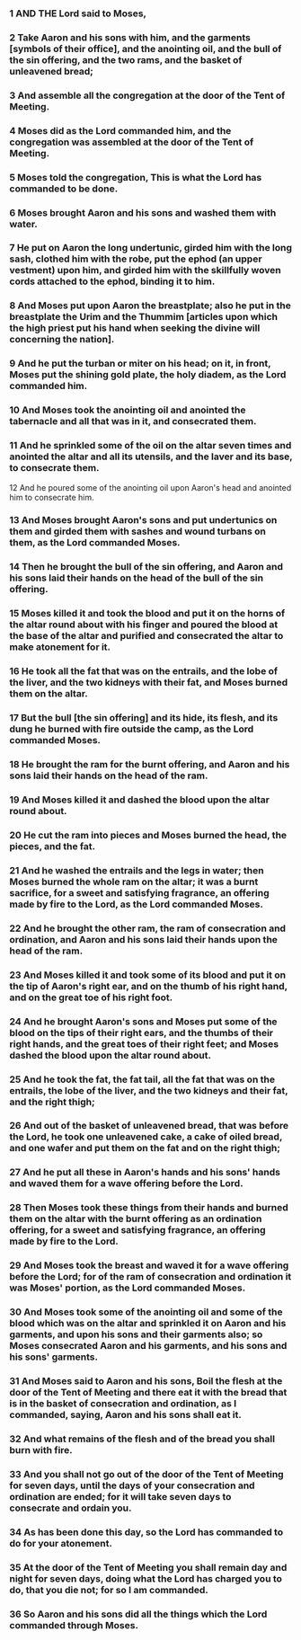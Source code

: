 ### 1 AND THE Lord said to Moses,

### 2 Take Aaron and his sons with him, and the garments [symbols of their office], and the anointing oil, and the bull of the sin offering, and the two rams, and the basket of unleavened bread;

### 3 And assemble all the congregation at the door of the Tent of Meeting.

### 4 Moses did as the Lord commanded him, and the congregation was assembled at the door of the Tent of Meeting.

### 5 Moses told the congregation, This is what the Lord has commanded to be done.

### 6 Moses brought Aaron and his sons and washed them with water.

### 7 He put on Aaron the long undertunic, girded him with the long sash, clothed him with the robe, put the ephod (an upper vestment) upon him, and girded him with the skillfully woven cords attached to the ephod, binding it to him.

### 8 And Moses put upon Aaron the breastplate; also he put in the breastplate the Urim and the Thummim [articles upon which the high priest put his hand when seeking the divine will concerning the nation].

### 9 And he put the turban or miter on his head; on it, in front, Moses put the shining gold plate, the holy diadem, as the Lord commanded him.

### 10 And Moses took the anointing oil and anointed the tabernacle and all that was in it, and consecrated them.

### 11 And he sprinkled some of the oil on the altar seven times and anointed the altar and all its utensils, and the laver and its base, to consecrate them.

12 And he poured some of the anointing oil upon Aaron's head and anointed him to consecrate him.

### 13 And Moses brought Aaron's sons and put undertunics on them and girded them with sashes and wound turbans on them, as the Lord commanded Moses.

### 14 Then he brought the bull of the sin offering, and Aaron and his sons laid their hands on the head of the bull of the sin offering.

### 15 Moses killed it and took the blood and put it on the horns of the altar round about with his finger and poured the blood at the base of the altar and purified and consecrated the altar to make atonement for it.

### 16 He took all the fat that was on the entrails, and the lobe of the liver, and the two kidneys with their fat, and Moses burned them on the altar.

### 17 But the bull [the sin offering] and its hide, its flesh, and its dung he burned with fire outside the camp, as the Lord commanded Moses.

### 18 He brought the ram for the burnt offering, and Aaron and his sons laid their hands on the head of the ram.

### 19 And Moses killed it and dashed the blood upon the altar round about.

### 20 He cut the ram into pieces and Moses burned the head, the pieces, and the fat.

### 21 And he washed the entrails and the legs in water; then Moses burned the whole ram on the altar; it was a burnt sacrifice, for a sweet and satisfying fragrance, an offering made by fire to the Lord, as the Lord commanded Moses.

### 22 And he brought the other ram, the ram of consecration and ordination, and Aaron and his sons laid their hands upon the head of the ram.

### 23 And Moses killed it and took some of its blood and put it on the tip of Aaron's right ear, and on the thumb of his right hand, and on the great toe of his right foot.

### 24 And he brought Aaron's sons and Moses put some of the blood on the tips of their right ears, and the thumbs of their right hands, and the great toes of their right feet; and Moses dashed the blood upon the altar round about.

### 25 And he took the fat, the fat tail, all the fat that was on the entrails, the lobe of the liver, and the two kidneys and their fat, and the right thigh;

### 26 And out of the basket of unleavened bread, that was before the Lord, he took one unleavened cake, a cake of oiled bread, and one wafer and put them on the fat and on the right thigh;

### 27 And he put all these in Aaron's hands and his sons' hands and waved them for a wave offering before the Lord.

### 28 Then Moses took these things from their hands and burned them on the altar with the burnt offering as an ordination offering, for a sweet and satisfying fragrance, an offering made by fire to the Lord.

### 29 And Moses took the breast and waved it for a wave offering before the Lord; for of the ram of consecration and ordination it was Moses' portion, as the Lord commanded Moses.

### 30 And Moses took some of the anointing oil and some of the blood which was on the altar and sprinkled it on Aaron and his garments, and upon his sons and their garments also; so Moses consecrated Aaron and his garments, and his sons and his sons' garments.

### 31 And Moses said to Aaron and his sons, Boil the flesh at the door of the Tent of Meeting and there eat it with the bread that is in the basket of consecration and ordination, as I commanded, saying, Aaron and his sons shall eat it.

### 32 And what remains of the flesh and of the bread you shall burn with fire.

### 33 And you shall not go out of the door of the Tent of Meeting for seven days, until the days of your consecration and ordination are ended; for it will take seven days to consecrate and ordain you.

### 34 As has been done this day, so the Lord has commanded to do for your atonement.

### 35 At the door of the Tent of Meeting you shall remain day and night for seven days, doing what the Lord has charged you to do, that you die not; for so I am commanded.

### 36 So Aaron and his sons did all the things which the Lord commanded through Moses.